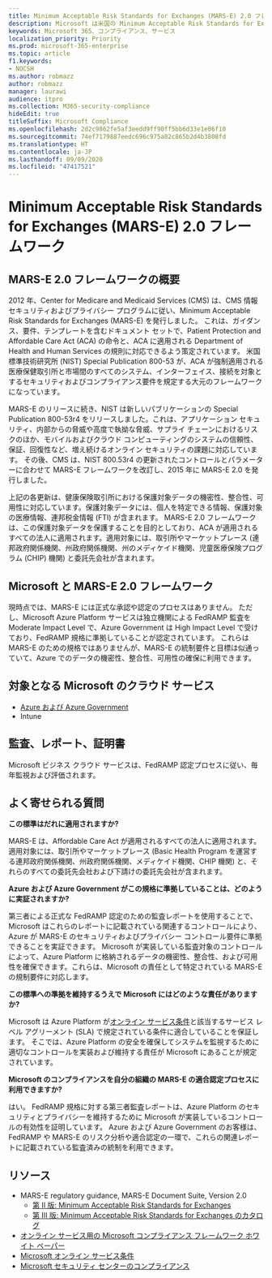 ```yaml
---
title: Minimum Acceptable Risk Standards for Exchanges (MARS-E) 2.0 フレームワーク
description: Microsoft は米国の Minimum Acceptable Risk Standards for Exchanges (MARS-E) に準拠しています。
keywords: Microsoft 365、コンプライアンス、サービス
localization_priority: Priority
ms.prod: microsoft-365-enterprise
ms.topic: article
f1.keywords:
- NOCSH
ms.author: robmazz
author: robmazz
manager: laurawi
audience: itpro
ms.collection: M365-security-compliance
hideEdit: true
titleSuffix: Microsoft Compliance
ms.openlocfilehash: 2d2c9862fe5af3eedd9ff90ff5bb6d33e1e06f10
ms.sourcegitcommit: 74ef7179887eedc696c975a82c865b2d4b3808fd
ms.translationtype: HT
ms.contentlocale: ja-JP
ms.lasthandoff: 09/09/2020
ms.locfileid: "47417521"
---
```

# <a name="minimum-acceptable-risk-standards-for-exchanges-mars-e-20-framework"></a>Minimum Acceptable Risk Standards for Exchanges (MARS-E) 2.0 フレームワーク

## <a name="mars-e-20-framework-overview"></a>MARS-E 2.0 フレームワークの概要

2012 年、Center for Medicare and Medicaid Services (CMS) は、CMS 情報セキュリティおよびプライバシー プログラムに従い、Minimum Acceptable Risk Standards for Exchanges (MARS-E) を発行しました。 これは、ガイダンス、要件、テンプレートを含むドキュメント セットで、Patient Protection and Affordable Care Act (ACA) の命令と、ACA に適用される Department of Health and Human Services の規則に対応できるよう策定されています。 米国標準技術研究所 (NIST) Special Publication 800-53 が、ACA が強制適用される医療保健取引所と市場間のすべてのシステム、インターフェイス、接続を対象とするセキュリティおよびコンプライアンス要件を規定する大元のフレームワークになっています。

MARS-E のリリースに続き、NIST は新しいパブリケーションの Special Publication 800-53r4 をリリースしました。これは、アプリケーション セキュリティ、内部からの脅威や高度で執拗な脅威、サプライ チェーンにおけるリスクのほか、モバイルおよびクラウド コンピューティングのシステムの信頼性、保証、回復性など、増え続けるオンライン セキュリティの課題に対応しています。 その後、CMS は、NIST 800.53r4 の更新されたコントロールとパラメーターに合わせて MARS-E フレームワークを改訂し、2015 年に MARS-E 2.0 を発行しました。

上記の各更新は、健康保険取引所における保護対象データの機密性、整合性、可用性に対応しています。保護対象データには、個人を特定できる情報、保護対象の医療情報、連邦税金情報 (FTI) が含まれます。 MARS-E 2.0 フレームワークは、この保護対象データを保護することを目的としており、ACA が適用されるすべての法人に適用されます。適用対象には、取引所やマーケットプレース (連邦政府関係機関、州政府関係機関、州のメディケイド機関、児童医療保険プログラム (CHIP) 機関) と委託先会社が含まれます。

## <a name="microsoft-and-mars-e-20-framework"></a>Microsoft と MARS-E 2.0 フレームワーク

現時点では、MARS-E には正式な承認や認定のプロセスはありません。 ただし、Microsoft Azure Platform サービスは独立機関による FedRAMP 監査を Moderate Impact Level で、Azure Government は High Impact Level で受けており、FedRAMP 規格に準拠していることが認定されています。 これらは MARS-E のための規格ではありませんが、MARS-E の統制要件と目標は似通っていて、Azure でのデータの機密性、整合性、可用性の確保に利用できます。

## <a name="microsoft-in-scope-cloud-services"></a>対象となる Microsoft のクラウド サービス

- [Azure および Azure Government](https://aka.ms/AzureCompliance)
- Intune

## <a name="audits-reports-and-certificates"></a>監査、レポート、証明書

Microsoft ビジネス クラウド サービスは、FedRAMP 認定プロセスに従い、毎年監視および評価されます。

## <a name="frequently-asked-questions"></a>よく寄せられる質問

**この標準はだれに適用されますか?**

MARS-E は、Affordable Care Act が適用されるすべての法人に適用されます。適用対象には、取引所やマーケットプレース (Basic Health Program を運営する連邦政府関係機関、州政府関係機関、メディケイド機関、CHIP 機関) と、それらのすべての委託先会社および下請けの委託先会社が含まれます。

**Azure および Azure Government がこの規格に準拠していることは、どのように実証されますか?**

第三者による正式な FedRAMP 認定のための監査レポートを使用することで、Microsoft はこれらのレポートに記載されている関連するコントロールにより、Azure が MARS-E のセキュリティおよびプライバシー コントロール要件に準拠できることを実証できます。 Microsoft が実装している監査対象のコントロールによって、Azure Platform に格納されるデータの機密性、整合性、および可用性を確保できます。これらは、Microsoft の責任として特定されている MARS-E の規制要件に対応します。

**この標準への準拠を維持するうえで Microsoft にはどのような責任がありますか?**

Microsoft は Azure Platform が[オンライン サービス条件](https://www.microsoftvolumelicensing.com/DocumentSearch.aspx?Mode=3&DocumentTypeId=31)と該当するサービス レベル アグリーメント (SLA) で規定されている条件に適合していることを保証します。 そこでは、Azure Platform の安全を確保してシステムを監視するために適切なコントロールを実装および維持する責任が Microsoft にあることが規定されています。

**Microsoft のコンプライアンスを自分の組織の MARS-E の適合認定プロセスに利用できますか?**

はい。 FedRAMP 規格に対する第三者監査レポートは、Azure Platform のセキュリティとプライバシーを維持するために Microsoft が実装しているコントロールの有効性を証明しています。 Azure および Azure Government のお客様は、FedRAMP や MARS-E のリスク分析や適合認定の一環で、これらの関連レポートに記載されている監査済みの統制を利用できます。

## <a name="resources"></a>リソース

- MARS-E regulatory guidance, MARS-E Document Suite, Version 2.0
    - [第 II 版: Minimum Acceptable Risk Standards for Exchanges](https://www.cms.gov/CCIIO/Resources/Regulations-and-Guidance/Downloads/2-MARS-E-v2-0-Minimum-Acceptable-Risk-Standards-for-Exchanges-11102015.pdf)
    - [第 III 版: Minimum Acceptable Risk Standards for Exchanges のカタログ](https://www.cms.gov/CCIIO/Resources/Regulations-and-Guidance/Downloads/3-MARS-E-v2-0-Catalog-of-Security-and-Privacy-Controls-11102015.pdf)
- [オンライン サービス用の Microsoft コンプライアンス フレームワーク ホワイト ペーパー](https://aka.ms/compliance-framework)
- [Microsoft オンライン サービス条件](https://www.microsoftvolumelicensing.com/DocumentSearch.aspx?Mode=3&DocumentTypeId=31)
- [Microsoft セキュリティ センターのコンプライアンス](https://www.microsoft.com/trust-center/compliance/compliance-overview)
